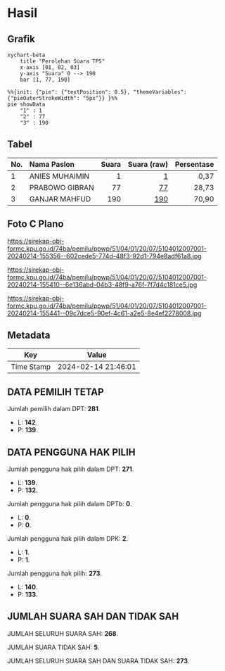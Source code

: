 # Hasil

## Grafik

```mermaid
xychart-beta
    title "Perolehan Suara TPS"
    x-axis [01, 02, 03]
    y-axis "Suara" 0 --> 190
    bar [1, 77, 190]
```

```mermaid
%%{init: {"pie": {"textPosition": 0.5}, "themeVariables": {"pieOuterStrokeWidth": "5px"}} }%%
pie showData
    "1" : 1
    "2" : 77
    "3" : 190
```

## Tabel

| No. | Nama Paslon    | Suara | Suara (raw) | Persentase |
|:--- |:-------------- | -----:| -----------:| ----------:|
| 1   | ANIES MUHAIMIN | 1     | [1][p-1]    | 0,37       |
| 2   | PRABOWO GIBRAN | 77    | [77][p-2]   | 28,73      |
| 3   | GANJAR MAHFUD  | 190   | [190][p-3]  | 70,90      |


[p-1]: https://github.com/gigit-pemilu/pemilu-2024-51-bali/blob/main/pilpres/hitung-suara/sub/51-bali/sub/04-gianyar/sub/01-sukawati/sub/2007-batuan/sub/001-tps/sub/paslon-1.txt
[p-2]: https://github.com/gigit-pemilu/pemilu-2024-51-bali/blob/main/pilpres/hitung-suara/sub/51-bali/sub/04-gianyar/sub/01-sukawati/sub/2007-batuan/sub/001-tps/sub/paslon-2.txt
[p-3]: https://github.com/gigit-pemilu/pemilu-2024-51-bali/blob/main/pilpres/hitung-suara/sub/51-bali/sub/04-gianyar/sub/01-sukawati/sub/2007-batuan/sub/001-tps/sub/paslon-3.txt

## Foto C Plano

https://sirekap-obj-formc.kpu.go.id/74ba/pemilu/ppwp/51/04/01/20/07/5104012007001-20240214-155356--602cede5-774d-48f3-92d1-794e8adf61a8.jpg

https://sirekap-obj-formc.kpu.go.id/74ba/pemilu/ppwp/51/04/01/20/07/5104012007001-20240214-155410--6e136abd-04b3-48f9-a76f-7f7d4c181ce5.jpg

https://sirekap-obj-formc.kpu.go.id/74ba/pemilu/ppwp/51/04/01/20/07/5104012007001-20240214-155441--09c7dce5-90ef-4c61-a2e5-8e4ef2278008.jpg


## Metadata

| Key        | Value               |
| ---------- | ------------------- |
| Time Stamp | 2024-02-14 21:46:01 |


## DATA PEMILIH TETAP

Jumlah pemilih dalam DPT: **281**.
 * L: **142**.
 * P: **139**.

## DATA PENGGUNA HAK PILIH

Jumlah pengguna hak pilih dalam DPT: **271**.
 * L: **139**.
 * P: **132**.

Jumlah pengguna hak pilih dalam DPTb: **0**.
 * L: **0**.
 * P: **0**.

Jumlah pengguna hak pilih dalam DPK: **2**.
 * L: **1**.
 * P: **1**.

Jumlah pengguna hak pilih: **273**.
 * L: **140**.
 * P: **133**.

## JUMLAH SUARA SAH DAN TIDAK SAH

JUMLAH SELURUH SUARA SAH: **268**.

JUMLAH SUARA TIDAK SAH: **5**.

JUMLAH SELURUH SUARA SAH DAN SUARA TIDAK SAH: **273**.


